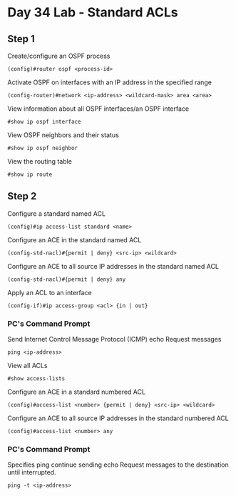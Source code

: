 # Day 34 Lab - Standard ACLs

## Step 1

Create/configure an OSPF process

```
(config)#router ospf <process-id>
```

Activate OSPF on interfaces with an IP address in the specified range

```
(config-router)#network <ip-address> <wildcard-mask> area <area>
```

View information about all OSPF interfaces/an OSPF interface

```
#show ip ospf interface
```

View OSPF neighbors and their status

```
#show ip ospf neighbor
```

View the routing table

```
#show ip route
```

## Step 2

Configure a standard named ACL

```
(config)#ip access-list standard <name>
```

Configure an ACE in the standard named ACL

```
(config-std-nacl)#{permit | deny} <src-ip> <wildcard>
```

Configure an ACE to all source IP addresses in the standard named ACL

```
(config-std-nacl)#{permit | deny} any
```

Apply an ACL to an interface

```
(config-if)#ip access-group <acl> {in | out}

```

### PC's Command Prompt

Send Internet Control Message Protocol (ICMP) echo Request messages

```
ping <ip-address>
```

View all ACLs

```
#show access-lists
```

Configure an ACE in a standard numbered ACL

```
(config)#access-list <number> {permit | deny} <src-ip> <wildcard>
```

Configure an ACE to all source IP addresses in the standard numbered ACL

```
(config)#access-list <number> any
```

### PC's Command Prompt

Specifies ping continue sending echo Request messages to the destination until interrupted.

```
ping -t <ip-address>
```
